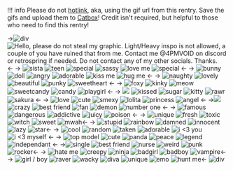 !!! info Please do not [hotlink](https://dictionary.cambridge.org/us/dictionary/english/hotlink#google_vignette), aka, using the gif url from this rentry. Save the gifs and upload them to [Catbox](https://catbox.moe)! Credit isn't required, but helpful to those who need to find this rentry!

->![div](https://files.catbox.moe/e0icee.png)
![Hello, please do not steal my graphic. Light/Heavy inspo is not allowed, a couple of you have ruined that from me. Contact me @4PMVOID on discord or retrospring if needed. Do not contact any of my other socials. Thanks.](https://files.catbox.moe/uszf2u.png) <-
-> ![sista](https://files.catbox.moe/yyphbj.gif) ![teen](https://files.catbox.moe/brwh26.gif) ![special](https://files.catbox.moe/ip3ly6.gif) ![sassy](https://files.catbox.moe/x1wgjf.gif) ![love me](https://files.catbox.moe/8lt86s.gif) ![special](https://files.catbox.moe/ip3ly6.gif) <-
-> ![bunny](https://files.catbox.moe/xeca50.gif) ![doll](https://files.catbox.moe/2rguo1.gif) ![angry](https://files.catbox.moe/tr98ev.gif) ![adorable](https://files.catbox.moe/cjrsa9.gif) ![kiss me](https://wilardo.crd.co/assets/images/gallery18/16fe8a22.gif?v=a363c8e1) ![hug me](https://files.catbox.moe/neyq12.gif) <-
-> ![naughty](https://files.catbox.moe/lqp4xt.gif) ![lovely](https://files.catbox.moe/lijz4i.gif) ![beautiful](https://files.catbox.moe/h0vtu2.gif) ![punky](https://files.catbox.moe/tsdnbu.gif) ![sweetheart](https://files.catbox.moe/zz41vx.gif) <-
-> ![foxy](https://files.catbox.moe/nmaql1.gif) ![kinky](https://files.catbox.moe/34n3q1.gif)  ![meow](https://files.catbox.moe/3dnw9y.gif) ![sweetcandy](https://files.catbox.moe/7wezvw.gif) ![candy](https://files.catbox.moe/z35yg8.gif) ![playgirl](https://files.catbox.moe/s0cc8k.gif) <-
-> ![](https://files.catbox.moe/m7lmp5.gif) ![kissed](https://files.catbox.moe/4au806.gif) ![sugar](https://files.catbox.moe/mmiddh.gif) ![kitty](https://files.catbox.moe/c76fwd.gif)   ![rawr](https://files.catbox.moe/qd8427.gif) ![sakura](https://files.catbox.moe/luh1kd.gif) <-
-> ![love](https://files.catbox.moe/sz5uzk.gif) ![cute](https://files.catbox.moe/03lcs8.gif) ![smexy](https://files.catbox.moe/4zgy5c.gif) ![lolita](https://files.catbox.moe/slreum.gif) ![princess](https://files.catbox.moe/a4ymhi.gif) ![angel](https://files.catbox.moe/13fot8.gif) <- 
->![](https://files.catbox.moe/i4l7s5.gif) ![crazy](https://files.catbox.moe/3hmcoh.gif) ![best friend](https://files.catbox.moe/6kz8lw.gif) ![fan](https://files.catbox.moe/oo94jh.gif)  ![demon](https://files.catbox.moe/ryn4g0.gif) ![number one](https://files.catbox.moe/274coi.gif) <-
-> ![famous](https://files.catbox.moe/4xyrgh.gif) ![dangerous](https://files.catbox.moe/h94meq.gif) ![addictive](https://files.catbox.moe/5vn42q.gif) ![juicy](https://files.catbox.moe/zcdt9b.gif) ![poison](https://files.catbox.moe/l6j9z0.gif) <-
->  ![unique](https://files.catbox.moe/0ajtli.gif)  ![fresh](https://files.catbox.moe/3k39e3.gif) ![toxic](https://files.catbox.moe/x2bc9h.gif) ![witch](https://files.catbox.moe/xv0vcn.gif)  ![sweet](https://files.catbox.moe/0cxq2t.gif) ![mwah](https://files.catbox.moe/jajpty.gif)<-
-> ![stupid](https://files.catbox.moe/p4cb6p.gif) ![rainbow](https://files.catbox.moe/tbvulv.gif) ![damned](https://files.catbox.moe/bphyme.gif) ![innocent](https://files.catbox.moe/e0blb8.gif) ![lazy](https://files.catbox.moe/pu1y5m.gif) ![star](https://files.catbox.moe/kiznjt.gif)<-
-> ![cool](https://files.catbox.moe/cvju04.gif) ![random](https://files.catbox.moe/jxkkf5.gif) ![taken](https://files.catbox.moe/ai4m8d.gif)  ![adorable](https://files.catbox.moe/cbw9yd.gif) ![i <3 you](https://files.catbox.moe/ugq8ee.gif) ![i <3 myself](https://files.catbox.moe/i456zj.gif) <-
-> ![top model](https://files.catbox.moe/ektnyd.gif) ![cute](https://files.catbox.moe/xhr45u.gif) ![panda](https://files.catbox.moe/u6jinp.gif)  ![peace](https://files.catbox.moe/kzi493.gif)  ![legend](https://files.catbox.moe/p57sce.gif) ![independant](https://files.catbox.moe/u3wd00.gif) <-
->![single](https://files.catbox.moe/88abfu.gif) ![best friend](https://files.catbox.moe/h4sbg3.gif) ![nurse](https://files.catbox.moe/ljiez1.gif) ![weird](https://files.catbox.moe/m3tbly.gif) ![punk](https://files.catbox.moe/dyoe18.gif) ![rocker](https://files.catbox.moe/2whasm.gif)<-
-> ![hate me](https://files.catbox.moe/ud9qyc.gif) ![creepy](https://files.catbox.moe/3w3aho.gif) ![ninja](https://files.catbox.moe/uu3i2d.gif) ![badgirl](https://files.catbox.moe/gtawxm.gif) ![badboy](https://files.catbox.moe/7qu658.gif) ![vampire](https://files.catbox.moe/2xwvws.gif)<-
-> ![girl / boy](https://files.catbox.moe/qauwom.gif) ![raver](https://files.catbox.moe/zefheb.gif)  ![wacky](https://files.catbox.moe/ifuojn.gif) ![diva](https://files.catbox.moe/cu7yrq.gif) ![unique](https://files.catbox.moe/gdj2yj.gif)  ![emo](https://files.catbox.moe/bh7ei8.gif) ![hunt me](https://files.catbox.moe/s61dt9.gif)<-
![div](https://files.catbox.moe/e0icee.png)